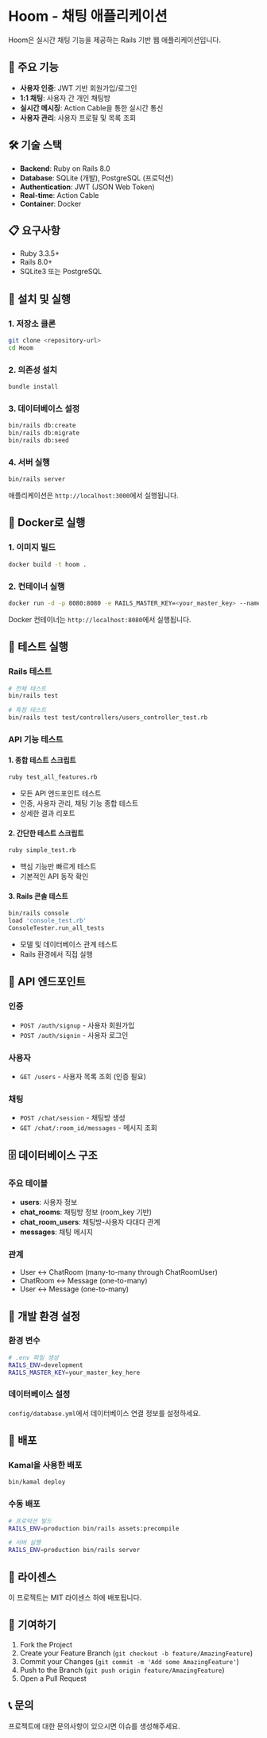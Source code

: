 # Hoom - 채팅 애플리케이션

Hoom은 실시간 채팅 기능을 제공하는 Rails 기반 웹 애플리케이션입니다.

## 🚀 주요 기능

- **사용자 인증**: JWT 기반 회원가입/로그인
- **1:1 채팅**: 사용자 간 개인 채팅방
- **실시간 메시징**: Action Cable을 통한 실시간 통신
- **사용자 관리**: 사용자 프로필 및 목록 조회

## 🛠️ 기술 스택

- **Backend**: Ruby on Rails 8.0
- **Database**: SQLite (개발), PostgreSQL (프로덕션)
- **Authentication**: JWT (JSON Web Token)
- **Real-time**: Action Cable
- **Container**: Docker

## 📋 요구사항

- Ruby 3.3.5+
- Rails 8.0+
- SQLite3 또는 PostgreSQL

## 🚀 설치 및 실행

### 1. 저장소 클론
```bash
git clone <repository-url>
cd Hoom
```

### 2. 의존성 설치
```bash
bundle install
```

### 3. 데이터베이스 설정
```bash
bin/rails db:create
bin/rails db:migrate
bin/rails db:seed
```

### 4. 서버 실행
```bash
bin/rails server
```

애플리케이션은 `http://localhost:3000`에서 실행됩니다.

## 🐳 Docker로 실행

### 1. 이미지 빌드
```bash
docker build -t hoom .
```

### 2. 컨테이너 실행
```bash
docker run -d -p 8080:8080 -e RAILS_MASTER_KEY=<your_master_key> --name hoom hoom
```

Docker 컨테이너는 `http://localhost:8080`에서 실행됩니다.

## 🧪 테스트 실행

### Rails 테스트
```bash
# 전체 테스트
bin/rails test

# 특정 테스트
bin/rails test test/controllers/users_controller_test.rb
```

### API 기능 테스트

#### 1. 종합 테스트 스크립트
```bash
ruby test_all_features.rb
```
- 모든 API 엔드포인트 테스트
- 인증, 사용자 관리, 채팅 기능 종합 테스트
- 상세한 결과 리포트

#### 2. 간단한 테스트 스크립트
```bash
ruby simple_test.rb
```
- 핵심 기능만 빠르게 테스트
- 기본적인 API 동작 확인

#### 3. Rails 콘솔 테스트
```bash
bin/rails console
load 'console_test.rb'
ConsoleTester.run_all_tests
```
- 모델 및 데이터베이스 관계 테스트
- Rails 환경에서 직접 실행

## 📡 API 엔드포인트

### 인증
- `POST /auth/signup` - 사용자 회원가입
- `POST /auth/signin` - 사용자 로그인

### 사용자
- `GET /users` - 사용자 목록 조회 (인증 필요)

### 채팅
- `POST /chat/session` - 채팅방 생성
- `GET /chat/:room_id/messages` - 메시지 조회

## 🗄️ 데이터베이스 구조

### 주요 테이블
- **users**: 사용자 정보
- **chat_rooms**: 채팅방 정보 (room_key 기반)
- **chat_room_users**: 채팅방-사용자 다대다 관계
- **messages**: 채팅 메시지

### 관계
- User ↔ ChatRoom (many-to-many through ChatRoomUser)
- ChatRoom ↔ Message (one-to-many)
- User ↔ Message (one-to-many)

## 🔧 개발 환경 설정

### 환경 변수
```bash
# .env 파일 생성
RAILS_ENV=development
RAILS_MASTER_KEY=your_master_key_here
```

### 데이터베이스 설정
`config/database.yml`에서 데이터베이스 연결 정보를 설정하세요.

## 🚀 배포

### Kamal을 사용한 배포
```bash
bin/kamal deploy
```

### 수동 배포
```bash
# 프로덕션 빌드
RAILS_ENV=production bin/rails assets:precompile

# 서버 실행
RAILS_ENV=production bin/rails server
```

## 📝 라이센스

이 프로젝트는 MIT 라이센스 하에 배포됩니다.

## 🤝 기여하기

1. Fork the Project
2. Create your Feature Branch (`git checkout -b feature/AmazingFeature`)
3. Commit your Changes (`git commit -m 'Add some AmazingFeature'`)
4. Push to the Branch (`git push origin feature/AmazingFeature`)
5. Open a Pull Request

## 📞 문의

프로젝트에 대한 문의사항이 있으시면 이슈를 생성해주세요.
